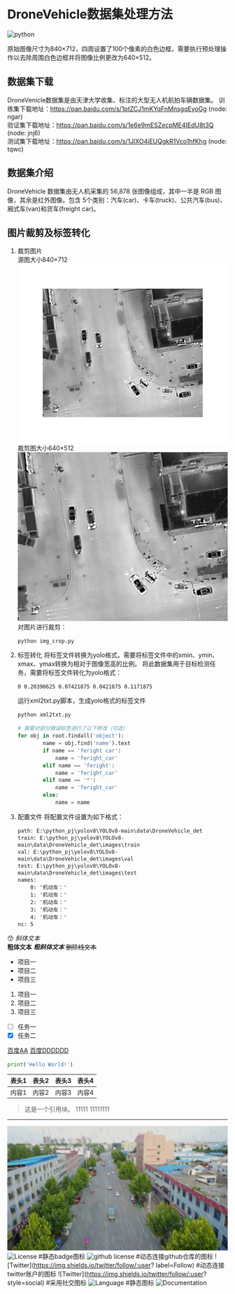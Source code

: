 # DroneVehicle数据集处理方法

![python](https://img.shields.io/badge/python-3.9+-yellow.svg)

原始图像尺寸为840×712，四周设置了100个像素的白色边框，需要执行预处理操作以去除周围白色边框并将图像比例更改为640×512。

## 数据集下载

DroneVenicle数据集是由天津大学收集、标注的大型无人机航拍车辆数据集。
训练集下载地址：<https://pan.baidu.com/s/1ptZCJ1mKYqFnMnsgqEyoGg> (node: ngar)  
验证集下载地址：<https://pan.baidu.com/s/1e6e9mESZecpME4IEdU8t3Q> (node: jnj6)  
测试集下载地址：<https://pan.baidu.com/s/1JlXO4jEUQgkR1Vco1hfKhg> (node: tqwc)  

## 数据集介绍

DroneVehicle 数据集由无人机采集的 56,878 张图像组成，其中一半是 RGB 图像，其余是红外图像。包含 5个类别：汽车(car)、卡车(truck)、公共汽车(bus)、厢式车(van)和货车(freight car)。

## 图片裁剪及标签转化

1. 裁剪图片  
源图大小840×712
![源图](figure/00001_s.jpg)  
裁剪图大小640×512
![裁剪图](figure/00001_c.jpg)  
对图片进行裁剪：

    ```python
    python img_crop.py
    ```

2. 标签转化
将标签文件转换为yolo格式，需要将标签文件中的xmin、ymin、xmax、ymax转换为相对于图像宽高的比例。
将此数据集用于目标检测任务，需要将标签文件转化为yolo格式：

    ```TEXT
    0 0.20390625 0.07421875 0.0421875 0.1171875
    ```

    运行xml2txt.py脚本，生成yolo格式的标签文件

    ```python
    python xml2txt.py
    ```

    ```python
    # 需要对部分错误标签进行了以下修改（可选）
    for obj in root.findall('object'):
            name = obj.find('name').text
            if name == 'feright car':
                name = 'feright_car'
            elif name == 'feright':
                name = 'feright_car'
            elif name == '*':
                name = 'feright_car'
            else:
                name = name
    ```

3. 配置文件
   将配置文件设置为如下格式：

    ```TEXT
    path: E:\python_pj\yolov8\YOLOv8-main\data\DroneVehicle_det
    train: E:\python_pj\yolov8\YOLOv8-main\data\DroneVehicle_det\images\train
    val: E:\python_pj\yolov8\YOLOv8-main\data\DroneVehicle_det\images\val
    test: E:\python_pj\yolov8\YOLOv8-main\data\DroneVehicle_det\images\test
    names:
        0: '机动车：'
        1: '机动车：'
        2: '机动车：'
        3: '机动车：'
        4: '机动车：'
    nc: 5

    ```

😙
*斜体文本*  
**粗体文本**
***粗斜体文本***
~~删除线文本~~

- 项目一
- 项目二
- 项目三

1. 项目一
2. 项目二
3. 项目三

- [ ] 任务一
- [x] 任务二

[百度AA](https://www.baidu.com)
[百度DDDDDD][1]

[1]: https://www.baidu.com

```python
print('Hello World!')
```

| 表头1 | 表头2 | 表头3 | 表头4 |
| :--: | :--: | :--: | :--: |
| 内容1 | 内容2 | 内容3 | 内容4 |

> 这是一个引用块。
> 11111
> 11111111

-----------------------------

<!-- ![百度logo](https://www.baidu.com/img/bdlogo.png) -->
![示例图片](0000164_01068_d_0000162000.png)
![License](https://img.shields.io/badge/license-MIT-yellow)  #静态badge图标
![github license](https://img.shields.io/github/license/:user/:repo)  #动态连接github仓库的图标
![Twitter](<https://img.shields.io/twitter/follow/:user>? label=Follow) #动态连接twitter账户的图标
![Twitter](<https://img.shields.io/twitter/follow/:user>? style=social) #采用社交图标
![Language](https://img.shields.io/badge/language-c++-brightgreen)  #静态图标
![Documentation](https://img.shields.io/badge/documentation-yes-brightgreen)
